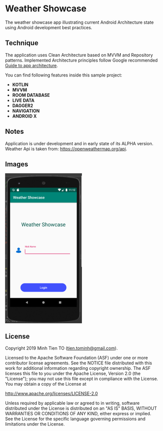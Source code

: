 Weather Showcase
=========================

The weather showcase app illustrating current Android Architecture state using Android development best
practices.

Technique 
------------

The application uses Clean Architecture based on MVVM and Repository patterns. Implemented
Architecture principles follow Google recommended [Guide to app architecture](https://developer.android.com/jetpack/docs/guide).

You can find following features inside this sample project:
- **KOTLIN**
- **MVVM**
- **ROOM DATABASE**
- **LIVE DATA**
- **DAGGER2**
- **NAVIGATION**
- **ANDROID X**

Notes
------------

Application is under development and in early state of its ALPHA version.<br/>
Weather Api is taken from: https://openweathermap.org/api.

Images
------------

<img align="center" src="https://github.com/tientham/Weather-Showcase/blob/master/images/img1.png" width="250">

License
------------
Copyright 2019 Minh Tien TO (tien.tominh@gmail.com).

Licensed to the Apache Software Foundation (ASF) under one or more contributor license agreements. See the NOTICE file distributed with this work for additional information regarding copyright ownership. The ASF licenses this file to you under the Apache License, Version 2.0 (the "License"); you may not use this file except in compliance with the License. You may obtain a copy of the License at

http://www.apache.org/licenses/LICENSE-2.0

Unless required by applicable law or agreed to in writing, software distributed under the License is distributed on an "AS IS" BASIS, WITHOUT WARRANTIES OR CONDITIONS OF ANY KIND, either express or implied. See the License for the specific language governing permissions and limitations under the License.

